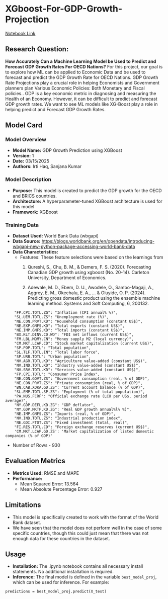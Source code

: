 # XGboost-For-GDP-Growth-Projection
[Notebook Link](https://github.com/IrtiHaq/XGboost-For-GDP-Growth-Projection/blob/main/Project%20Notebook.ipynb)

## Research Question:
**How Accurately Can a Machine Learning Model be Used to Predict and Forecast GDP Growth Rates For OECD Nations?**
For this project, our goal is to explore how ML can be applied to Economic Data and be used to forecast and predict the GDP Growth Rate for OECD Nations. GDP Growth Rate Projections play a crucial role in helping Economists and Government planners plan Various Economic Policies: Both Monetary and Fiscal policies.. GDP is  a key economic metric in diagnosing and measuring the Health of an Economy. However, it can be difficult to predict and forecast GDP growth rates. We want to see ML models like XG-Boost play a role in helping predict and Forecast GDP Growth Rates.

## Model Card
### Model Overview
- **Model Name:** GDP Growth Prediction using XGBoost
- **Version:** 1
- **Date:** 03/15/2025
- **Authors:** Irti Haq, Sanjana Kumar

### Model Description
- **Purpose:** This model is created to predict the GDP growth for the OECD and BRICS countries.
- **Architecture:** A hyperparameter-tuned XGBoost architecture is used for this model
- **Framework:** XGBoost

### Training Data
- **Dataset Used:** World Bank Data (wbgapi)
- **Data Source:** https://blogs.worldbank.org/en/opendata/introducing-wbgapi-new-python-package-accessing-world-bank-data
- **Data Characteristics:**
  - Features: These feature selections were based on the learnings from    
    1. Qureshi, S., Chu, B. M., & Demers, F. S. (2020). Forecasting Canadian GDP growth using xgboost (No. 20-14). Carleton University, Department of Economics.

    2. Adewale, M. D., Ebem, D. U., Awodele, O., Sambo-Magaji, A., Aggrey, E. M., Okechalu, E. A., ... & Oluyide, O. P. (2024). Predicting gross domestic product using the ensemble machine learning method. Systems and Soft Computing, 6, 200132.

```
    "FP.CPI.TOTL.ZG": "Inflation (CPI annual% %)",
    "SL.UEM.TOTL.ZS": "Unemployment rate (%)",
    "NE.CON.PRVT.KD": "Household consumption (constant US$)",
    "NE.EXP.GNFS.KD": "Total exports (constant US$)",
    "NE.IMP.GNFS.KD": "Total imports (constant US$)",
    "BX.KLT.DINV.CD.WD": "FDI net inflows (current US$)",
    "FM.LBL.MQMY.CN": "Money supply M2 (local currency)",
    "CM.MKT.LCAP.CD": "Stock market capitalization (current US$)",
    "SP.POP.TOTL": "Total population",
    "SL.TLF.TOTL.IN": "Total labor force",
    "SP.URB.TOTL": "Urban population",
    "NV.AGR.TOTL.KD": "Agriculture value-added (constant US$)",
    "NV.IND.TOTL.KD": "Industry value-added (constant US$)",
    "NV.SRV.TOTL.KD": "Services value-added (constant US$)",
    "FP.CPI.TOTL": "Consumer Price Index",
    "NE.CON.GOVT.ZS": "Government consumption (real, % of GDP)",
    "NE.CON.PRVT.ZS": "Private consumption (real, % of GDP)",
    "BN.CAB.XOKA.GD.ZS": "Current account balance (% of GDP)",
    "SL.EMP.TOTL.SP.ZS": "Employment (% of total population)",
    "PA.NUS.FCRF": "Official exchange rate (LCU per US$, period average)",
    "NY.GDP.DEFL.KD.ZG": "GDP deflator",
    "NY.GDP.MKTP.KD.ZG": "Real GDP growth annual%l% %)",
    "NE.IMP.GNFS.ZS": "Imports (real, % of GDP)",
    "NV.IND.TOTL.ZS": "Industrial production index",
    "NE.GDI.FTOT.ZS": "Fixed investment (total, real)",
    "FI.RES.TOTL.CD": "Foreign exchange reserves (current US$)",
    'CM.MKT.LCAP.GD.ZS': 'Market capitalization of listed domestic companies (% of GDP)'
```
  - Number of Rows - 930


## Evaluation Metrics
- **Metrics Used:** RMSE and MAPE
- **Performance:**
  - Mean Squared Error: 13.564
  - Mean Absolute Percentage Error: 0.927

## Limitations
- This model is specifically created to work with the format of the World Bank dataset.
- We have seen that the model does not perform well in the case of some specific countries, though this could just mean that there was not enough data for these countries in the dataset.

## Usage
- **Installation:** The .ipynb notebook contains all necessary install statements. No additional installation is required.
- **Inference:** The final model is defined in the variable `best_model_proj`, which can be used for inference. For example:

```predictions = best_model_proj.predict(X_test)```
